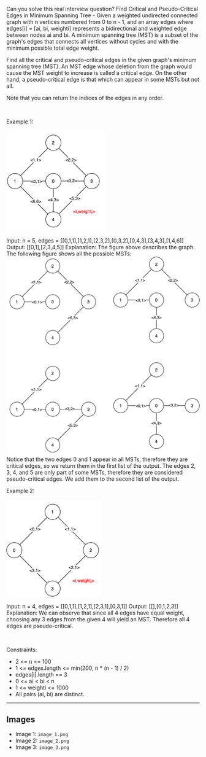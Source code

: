 Can you solve this real interview question? Find Critical and Pseudo-Critical Edges in Minimum Spanning Tree - Given a weighted undirected connected graph with n vertices numbered from 0 to n - 1, and an array edges where edges[i] = [ai, bi, weighti] represents a bidirectional and weighted edge between nodes ai and bi. A minimum spanning tree (MST) is a subset of the graph's edges that connects all vertices without cycles and with the minimum possible total edge weight.

Find all the critical and pseudo-critical edges in the given graph's minimum spanning tree (MST). An MST edge whose deletion from the graph would cause the MST weight to increase is called a critical edge. On the other hand, a pseudo-critical edge is that which can appear in some MSTs but not all.

Note that you can return the indices of the edges in any order.

 

Example 1:

![Example 1](./image_1.png)


Input: n = 5, edges = [[0,1,1],[1,2,1],[2,3,2],[0,3,2],[0,4,3],[3,4,3],[1,4,6]]
Output: [[0,1],[2,3,4,5]]
Explanation: The figure above describes the graph.
The following figure shows all the possible MSTs:
![Example 2](./image_2.png)
Notice that the two edges 0 and 1 appear in all MSTs, therefore they are critical edges, so we return them in the first list of the output.
The edges 2, 3, 4, and 5 are only part of some MSTs, therefore they are considered pseudo-critical edges. We add them to the second list of the output.


Example 2:

![Example 3](./image_3.png)


Input: n = 4, edges = [[0,1,1],[1,2,1],[2,3,1],[0,3,1]]
Output: [[],[0,1,2,3]]
Explanation: We can observe that since all 4 edges have equal weight, choosing any 3 edges from the given 4 will yield an MST. Therefore all 4 edges are pseudo-critical.


 

Constraints:

 * 2 <= n <= 100
 * 1 <= edges.length <= min(200, n * (n - 1) / 2)
 * edges[i].length == 3
 * 0 <= ai < bi < n
 * 1 <= weighti <= 1000
 * All pairs (ai, bi) are distinct.

---

## Images

- Image 1: `image_1.png`
- Image 2: `image_2.png`
- Image 3: `image_3.png`
